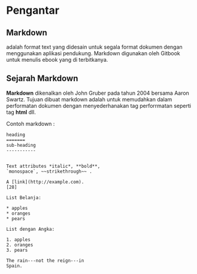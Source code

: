 Pengantar
=========

Markdown
--------
adalah format text yang didesain untuk segala format dokumen dengan menggunakan aplikasi pendukung. Markdown digunakan oleh Gitbook untuk menulis ebook yang di terbitkanya. 

Sejarah Markdown
----------------

**Markdown** dikenalkan oleh John Gruber pada tahun 2004 bersama Aaron Swartz. Tujuan dibuat markdown adalah untuk memudahkan dalam performatan dokumen dengan menyederhanakan tag perforrmatan seperti tag **html** dll.


Contoh markdown :

  ```
heading
=======
sub-heading
-----------
 

Text attributes *italic*, **bold**, 
`monospace`, ~~strikethrough~~ .

A [link](http://example.com).
[28]

List Belanja:

  * apples
  * oranges
  * pears

List dengan Angka:

  1. apples
  2. oranges
  3. pears

The rain---not the reign---in
Spain.


  ```
  
  




